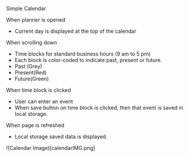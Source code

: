 Simple Calendar

When planner is opened 
-	Current day is displayed at the top of the calendar

When scrolling down
-	Time blocks for standard business hours (9 am to 5 pm)
-	Each block is color-coded to indicate past, present or future.
-	Past (Grey)
-	Present(Red)
-	Future(Green)

When time block is clicked
-	User can enter an event
-	When save button on time block is clicked, then that event is saved in local storage.

When page is refreshed
-	Local storage saved data is displayed.

!(Calendar Image)[calendarIMG.png]